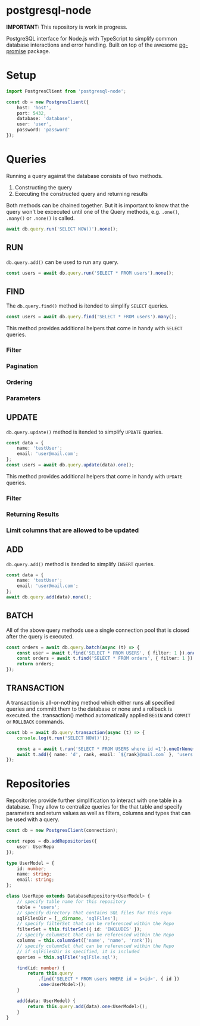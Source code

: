 # postgresql-node

**IMPORTANT:** This repository is work in progress.

PostgreSQL interface for Node.js with TypeScript to simplify common database interactions and error handling. Built on top of the awesome [pg-promise](https://github.com/vitaly-t/pg-promise) package.

# Setup

```ts
import PostgresClient from 'postgresql-node';

const db = new PostgresClient({
    host: 'host',
    port: 5432,
    database: 'database',
    user: 'user',
    password: 'password'
});
```

# Queries

Running a query against the database consists of two methods.

1. Constructing the query
2. Executing the constructed query and returning results

Both methods can be chained together. But it is important to know that the query won't be excecuted until one of the Query methods, e.g. `.one()`, `.many()` or `.none()` is called.

```ts
await db.query.run('SELECT NOW()').none();
```

## RUN

`db.query.add()` can be used to run any query.

```ts
const users = await db.query.run('SELECT * FROM users').none();
```

## FIND

The `db.query.find()` method is itended to simplify `SELECT` queries.

```ts
const users = await db.query.find('SELECT * FROM users').many();
```

This method provides additional helpers that come in handy with `SELECT` queries.

### Filter

### Pagination

### Ordering

### Parameters

## UPDATE

`db.query.update()` method is itended to simplify `UPDATE` queries.

```ts
const data = {
    name: 'testUser';
    email: 'user@mail.com';
};
const users = await db.query.update(data).one();
```

This method provides additional helpers that come in handy with `UPDATE` queries.

### Filter

### Returning Results

### Limit columns that are allowed to be updated

## ADD

`db.query.add()` method is itended to simplify `INSERT` queries.

```ts
const data = {
    name: 'testUser';
    email: 'user@mail.com';
};
await db.query.add(data).none();
```

## BATCH

All of the above query methods use a single connection pool that is closed after the query is executed.

```ts
const orders = await db.query.batch(async (t) => {
    const user = await t.find('SELECT * FROM USERS', { filter: 1 }).one();
    const orders = await t.find('SELECT * FROM orders', { filter: 1 }).many();
    return orders;
});
```

## TRANSACTION

A transaction is all-or-nothing method which either runs all specified queries and committ them to the database or none and a rollback is executed. the .transaction() method automatically applied `BEGIN` and `COMMIT` or `ROLLBACK` commands.

```ts
const bb = await db.query.transaction(async (t) => {
    console.log(t.run('SELECT NOW()'));

    const a = await t.run('SELECT * FROM USERS where id =1').oneOrNone();
    await t.add({ name: 'd', rank, email: `${rank}@mail.com` }, 'users').none();
});
```

# Repositories

Repositories provide further simplification to interact with one table in a database. They allow to centralize queries for the that table and specify parameters and return values as well as filters, columns and types that can be used with a query.

```ts
const db = new PostgresClient(connection);

const repos = db.addRepositories({
    user: UserRepo
});

type UserModel = {
    id: number;
    name: string;
    email: string;
};

class UserRepo extends DatabaseRepository<UserModel> {
    // specify table name for this repository
    table = 'users';
    // specify directory that contains SQL files for this repo
    sqlFilesDir = [__dirname, 'sqlFiles'];
    // specify filterSet that can be referenced within the Repo
    filterSet = this.filterSet({ id: 'INCLUDES' });
    // specify columnSet that can be referenced within the Repo
    columns = this.columnSet(['name', 'name', 'rank']);
    // specify columnSet that can be referenced within the Repo
    // if sqlFilesDir is specified, it is included
    queries = this.sqlFile('sqlFile.sql');

    find(id: number) {
        return this.query
            .find('SELECT * FROM users WHERE id = $<id>', { id })
            .one<UserModel>();
    }

    add(data: UserModel) {
        return this.query.add(data).one<UserModel>();
    }
}
```
